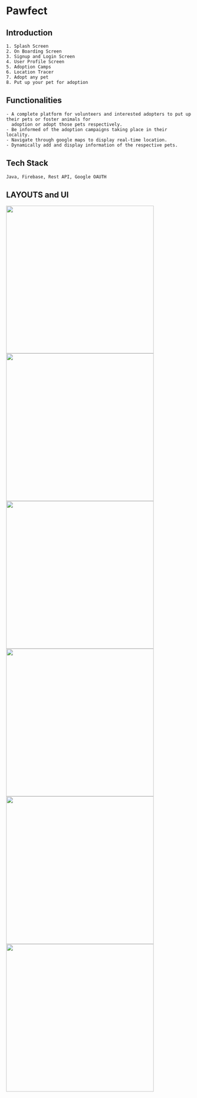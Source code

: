 # Pawfect

## Introduction
    1. Splash Screen
    2. On Boarding Screen
    3. Signup and Login Screen
    4. User Profile Screen
    5. Adoption Camps
    6. Location Tracer
    7. Adopt any pet
    8. Put up your pet for adoption

## Functionalities
    - A complete platform for volunteers and interested adopters to put up their pets or foster animals for 
      adoption or adopt those pets respectively.
    - Be informed of the adoption campaigns taking place in their locality.
    - Navigate through google maps to display real-time location.
    - Dynamically add and display information of the respective pets.

## Tech Stack
    Java, Firebase, Rest API, Google OAUTH
    
## LAYOUTS and UI

<img src="pawfect images/WhatsApp%20Image%202021-01-27%20at%203.05.48%20PM.jpeg" width="400">  <img src="pawfect images/WhatsApp%20Image%202021-01-27%20at%203.05.48%20PM%20(3).jpeg" width="400">
<img src="pawfect images/WhatsApp%20Image%202021-01-27%20at%203.05.47%20PM.jpeg" width="400"> <img src="pawfect images/WhatsApp%20Image%202021-01-27%20at%203.05.48%20PM%20(5).jpeg" width="400"> <img src="pawfect images/WhatsApp%20Image%202021-01-27%20at%203.05.48%20PM%20(1).jpeg" width="400"> <img src="pawfect images/WhatsApp%20Image%202021-01-27%20at%203.05.48%20PM%20(6).jpeg" width="400">
